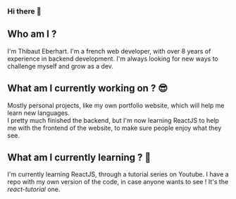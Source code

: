 ### Hi there 👋

## Who am I ?
I'm Thibaut Eberhart. I'm a french web developer, with over 8 years of experience in backend development. I'm always looking for new ways to challenge myself and grow as a dev.

## What am I currently working on ? 😎
Mostly personal projects, like my own portfolio website, which will help me learn new languages.\
I pretty much finished the backend, but I'm now learning ReactJS to help me with the frontend of the website, to make sure people enjoy what they see.

## What am I currently learning ? 🤔
I'm currently learning ReactJS, through a tutorial series on Youtube. I have a repo with my own version of the code, in case anyone wants to see ! It's the _react-tutorial_ one.

<!--
**teberhart/teberhart** is a ✨ _special_ ✨ repository because its `README.md` (this file) appears on your GitHub profile.

Here are some ideas to get you started:

- 🔭 I’m currently working on ...
- 🌱 I’m currently learning ...
- 👯 I’m looking to collaborate on ...
- 🤔 I’m looking for help with ...
- 💬 Ask me about ...
- 📫 How to reach me: ...
- 😄 Pronouns: ...
- ⚡ Fun fact: ...
-->
